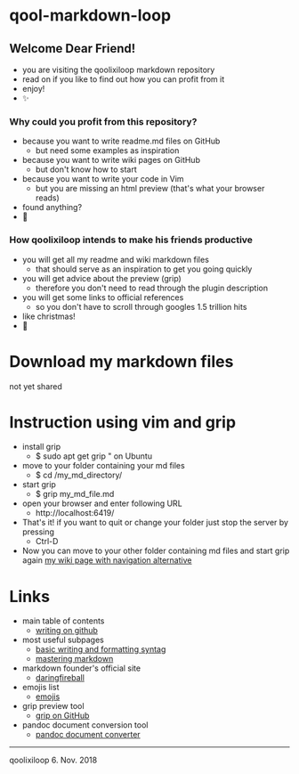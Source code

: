 # qool-markdown-loop

## Welcome Dear Friend!  
* you are visiting the qoolixiloop markdown repository
* read on if you like to find out how you can profit from it
* enjoy!
* :sparkles:


### Why could you profit from this repository?
* because you want to write readme.md files on GitHub
  * but need some examples as inspiration 
* because you want to write wiki pages on GitHub
  * but don't know how to start
* because you want to write your code in Vim 
  * but you are missing an html preview (that's what your browser reads)
* found anything?
* :dizzy:


### How qoolixiloop intends to make his friends productive
* you will get all my readme and wiki markdown files
  * that should serve as an inspiration to get you going quickly
* you will get advice about the preview (grip)
  * therefore you don't need to read through the plugin description
* you will get some links to official references
  * so you don't have to scroll through googles 1.5 trillion hits
* like christmas!
* :sparkling_heart:


# Download my markdown files
not yet shared


# Instruction using vim and grip
* install grip 
  * $ sudo apt get grip  " on Ubuntu
* move to your folder containing your md files
  * $ cd /my_md_directory/
* start grip
  * $ grip my_md_file.md
* open your browser and enter following URL
  * http://localhost:6419/ 
* That's it! if you want to quit or change your folder just stop the server by pressing
  * Ctrl-D
* Now you can move to your other folder containing md files and start grip again
  [my wiki page with navigation alternative](https://github.com/qoolixiloop/qool-markdown-loop/wiki/how-to-navigate-your-filesystem-in-your-browser)

# Links
* main table of contents
  * [writing on github](https://help.github.com/categories/writing-on-github/)
* most useful subpages
  * [basic writing and formatting syntag](https://help.github.com/articles/basic-writing-and-formatting-syntax/)
  * [mastering markdown](https://guides.github.com/features/mastering-markdown/)
* markdown founder's official site  
  * [daringfireball](https://daringfireball.net/projects/markdown/)
* emojis list
  * [emojis](https://gist.github.com/rxaviers/7360908)
* grip preview tool
  * [grip on GitHub](https://github.com/joeyespo/grip)
* pandoc document conversion tool
  * [pandoc document converter](https://pandoc.org/)


------------------------
qoolixiloop 6. Nov. 2018
 
